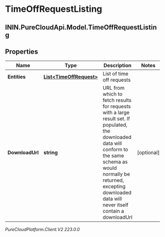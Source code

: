 # TimeOffRequestListing

## ININ.PureCloudApi.Model.TimeOffRequestListing

## Properties

|Name | Type | Description | Notes|
|------------ | ------------- | ------------- | -------------|
| **Entities** | [**List&lt;TimeOffRequest&gt;**](TimeOffRequest) | List of time off requests | |
| **DownloadUrl** | **string** | URL from which to fetch results for requests with a large result set. If populated, the downloaded data will conform to the same schema as would normally be returned, excepting downloaded data will never itself contain a downloadUrl | [optional] |



_PureCloudPlatform.Client.V2 223.0.0_
